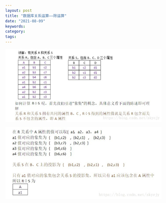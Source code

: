 ```yaml
---
layout: post
title: "数据库关系运算——除运算"
date: "2021-08-09"
keywords:
category:
tags:
---
```

![avatar](/assets/imgs/data/20180702221327633.jpg)

![avatar](/assets/imgs/data/20180702221337126.jpg)

